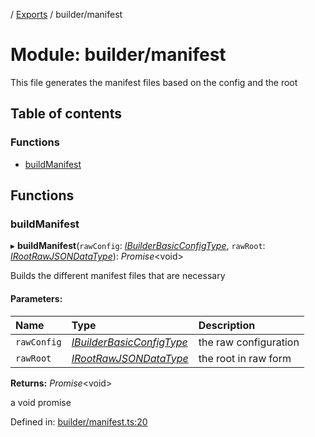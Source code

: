 [](../README.md) / [Exports](../modules.md) / builder/manifest

# Module: builder/manifest

This file generates the manifest files based on the config and the root

## Table of contents

### Functions

- [buildManifest](builder_manifest.md#buildmanifest)

## Functions

### buildManifest

▸ **buildManifest**(`rawConfig`: [*IBuilderBasicConfigType*](../interfaces/builder_config.ibuilderbasicconfigtype.md), `rawRoot`: [*IRootRawJSONDataType*](../interfaces/root.irootrawjsondatatype.md)): *Promise*<void\>

Builds the different manifest files that are necessary

#### Parameters:

Name | Type | Description |
:------ | :------ | :------ |
`rawConfig` | [*IBuilderBasicConfigType*](../interfaces/builder_config.ibuilderbasicconfigtype.md) | the raw configuration   |
`rawRoot` | [*IRootRawJSONDataType*](../interfaces/root.irootrawjsondatatype.md) | the root in raw form   |

**Returns:** *Promise*<void\>

a void promise

Defined in: [builder/manifest.ts:20](https://github.com/onzag/itemize/blob/0569bdf2/builder/manifest.ts#L20)

